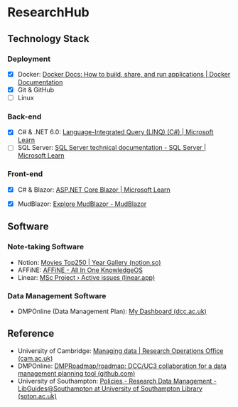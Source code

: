 # ResearchHub

## Technology Stack

### Deployment

-   [x] Docker: [Docker Docs: How to build, share, and run applications | Docker Documentation](https://docs.docker.com/?_gl=1*1j599gd*_ga*MTY3NTQwNzMyMy4xNjg3MDk4Mjc3*_ga_XJWPQMJYHQ*MTY4NzA5ODI3Ny4xLjEuMTY4NzA5ODMwNi4zMS4wLjA.)
-   [x] Git & GitHub
-   [ ] Linux

### Back-end

-   [x] C# & .NET 6.0: [Language-Integrated Query (LINQ) (C#) | Microsoft Learn](https://learn.microsoft.com/en-us/dotnet/csharp/programming-guide/concepts/linq/)
-   [ ] SQL Server: [SQL Server technical documentation - SQL Server | Microsoft Learn](https://learn.microsoft.com/en-us/sql/sql-server/?view=sql-server-ver16)

### Front-end

-   [x] C# & Blazor: [ASP.NET Core Blazor | Microsoft Learn](https://learn.microsoft.com/en-us/aspnet/core/blazor/?view=aspnetcore-7.0)

-   [x] MudBlazor: [Explore MudBlazor - MudBlazor](https://mudblazor.com/docs/overview)

## Software

### Note-taking Software

-   Notion: [Movies Top250 | Year Gallery (notion.so)](https://www.notion.so/df291df754f341c4bfc368367ba774e0?v=a3811af76ce443b499fde831704ecd3c)
-   AFFiNE: [AFFiNE - All In One KnowledgeOS](https://affine.pro/)
-   Linear: [MSc Project › Active issues (linear.app)](https://linear.app/msc-project/team/MSC/active)

### Data Management Software

-   DMPOnline (Data Management Plan): [My Dashboard (dcc.ac.uk)](https://dmponline.dcc.ac.uk/plans)

## Reference

-   University of Cambridge: [Managing data | Research Operations Office (cam.ac.uk)](https://www.research-operations.admin.cam.ac.uk/managing-research-projects/research-data-management)
-   DMPOnline: [DMPRoadmap/roadmap: DCC/UC3 collaboration for a data management planning tool (github.com)](https://github.com/DMPRoadmap/roadmap)
-   University of Southampton: [Policies - Research Data Management - LibGuides@Southampton at University of Southampton Library (soton.ac.uk)](https://library.soton.ac.uk/researchdata/policies)